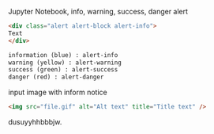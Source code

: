  Jupyter Notebook, info, warning, success, danger alert

```markdown
<div class="alert alert-block alert-info">
Text
</div> 

information (blue) : alert-info
warning (yellow) : alert-warning
success (green) : alert-success
danger (red) : alert-danger
```

input image with inform notice
```markdown
<img src="file.gif" alt="Alt text" title="Title text" />
```

 dusuyyhhbbbjw.   